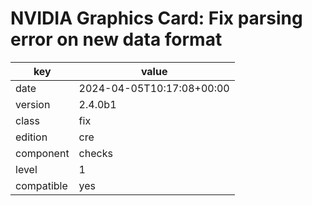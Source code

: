 [//]: # (werk v2)
# NVIDIA Graphics Card: Fix parsing error on new data format

key        | value
---------- | ---
date       | 2024-04-05T10:17:08+00:00
version    | 2.4.0b1
class      | fix
edition    | cre
component  | checks
level      | 1
compatible | yes



